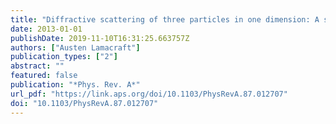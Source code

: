 ```yaml
---
title: "Diffractive scattering of three particles in one dimension: A simple result for weak violations of the Yang-Baxter equation"
date: 2013-01-01
publishDate: 2019-11-10T16:31:25.663757Z
authors: ["Austen Lamacraft"]
publication_types: ["2"]
abstract: ""
featured: false
publication: "*Phys. Rev. A*"
url_pdf: "https://link.aps.org/doi/10.1103/PhysRevA.87.012707"
doi: "10.1103/PhysRevA.87.012707"
---
```


